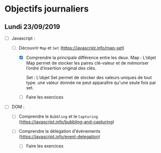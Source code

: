# Objectifs journaliers

## Lundi 23/09/2019

- [ ] Javascript :

  - [ ] Découvrir `Map` et `Set` (https://javascript.info/map-set)

    - [x] Comprendre la principale différence entre les deux.
          Map : L’objet Map permet de stocker les paires clé-valeur et de mémoriser l’ordre d’insertion original des clés.

      Set : L’objet Set permet de stocker des valeurs uniques de tout type. une valeur donnée ne peut apparaître qu'une seule fois par set.

    - [ ] Faire les exercices

* [ ] DOM :

  - [ ] Comprendre le `Bubbling` et le `Capturing` (https://javascript.info/bubbling-and-capturing)

  - [ ] Comprendre la délégation d'évènements (https://javascript.info/event-delegation)
    - [ ] Faire les exercices
